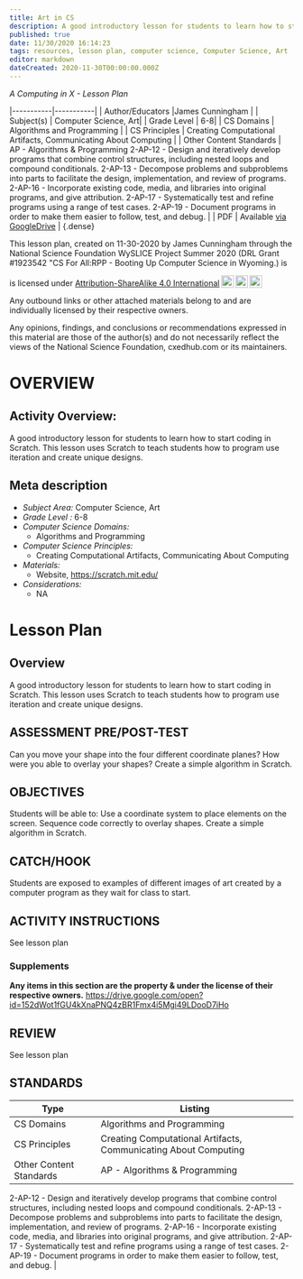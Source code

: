 ```yaml
---
title: Art in CS
description: A good introductory lesson for students to learn how to start coding in Scratch.  This lesson uses Scratch to teach students how to program use iteration and create unique designs.
published: true
date: 11/30/2020 16:14:23
tags: resources, lesson plan, computer science, Computer Science, Art 
editor: markdown
dateCreated: 2020-11-30T00:00:00.000Z
---
```

*A Computing in X - Lesson Plan*

|-----------|-----------|
| Author/Educators |James Cunningham |
| Subject(s) | Computer Science, Art|
| Grade Level | 6-8|
| CS Domains | Algorithms and Programming |
| CS Principles | Creating Computational Artifacts, Communicating About Computing |
| Other Content Standards | AP - Algorithms & Programming
2-AP-12 - Design and iteratively develop programs that combine control structures, including nested loops and compound conditionals.
2-AP-13 - Decompose problems and subproblems into parts to facilitate the design, implementation, and review of programs.
2-AP-16 - Incorporate existing code, media, and libraries into original programs, and give attribution.
2-AP-17 - Systematically test and refine programs using a range of test cases.
2-AP-19 - Document programs in order to make them easier to follow, test, and debug. | 
| PDF | Available [via GoogleDrive](https://drive.google.com/open?id=11JwGbpW7CQMQcF6DRqsu0EQVhqqSIadB) |
{.dense}






This lesson plan, created on 11-30-2020 by James Cunningham through the National Science Foundation WySLICE Project Summer 2020 (DRL Grant #1923542 "CS For All:RPP - Booting Up Computer Science in Wyoming.) is  <p xmlns:cc="http://creativecommons.org/ns#" >  is licensed under <a href="http://creativecommons.org/licenses/by-sa/4.0/?ref=chooser-v1" target="_blank" rel="license noopener noreferrer" style="display:inline-block;">Attribution-ShareAlike 4.0 International<img style="height:22px!important;margin-left:3px;vertical-align:text-bottom;" src="https://mirrors.creativecommons.org/presskit/icons/cc.svg?ref=chooser-v1"><img style="height:22px!important;margin-left:3px;vertical-align:text-bottom;" src="https://mirrors.creativecommons.org/presskit/icons/by.svg?ref=chooser-v1"><img style="height:22px!important;margin-left:3px;vertical-align:text-bottom;" src="https://mirrors.creativecommons.org/presskit/icons/sa.svg?ref=chooser-v1"></a></p>


Any outbound links or other attached materials belong to and are individually licensed by their respective owners. 


Any opinions, findings, and conclusions or recommendations expressed in this material are those of the author(s) and do not necessarily reflect the views of the National Science Foundation, cxedhub.com or its maintainers.


# OVERVIEW
## Activity Overview:  
A good introductory lesson for students to learn how to start coding in Scratch.  This lesson uses Scratch to teach students how to program use iteration and create unique designs.
## Meta description
+ *Subject Area:* Computer Science, Art 
+ *Grade Level :* 6-8 
+ *Computer Science Domains:*
   + Algorithms and Programming
+ *Computer Science Principles:*
   + Creating Computational Artifacts, Communicating About Computing
+ *Materials:* 
   + Website, https://scratch.mit.edu/
+ *Considerations:*
   + NA


# Lesson Plan
## Overview
A good introductory lesson for students to learn how to start coding in Scratch.  This lesson uses Scratch to teach students how to program use iteration and create unique designs.
## ASSESSMENT PRE/POST-TEST
Can you move your shape into the four different coordinate planes?
How were you able to overlay your shapes?
Create a simple algorithm in Scratch.
## OBJECTIVES
Students will be able to:
Use a coordinate system to place elements on the screen.
Sequence code correctly to overlay shapes.
Create a simple algorithm in Scratch.


## CATCH/HOOK
Students are exposed to examples of different images of art created by a computer program as they wait for class to start.


## ACTIVITY INSTRUCTIONS
See lesson plan


### Supplements
**Any items in this section are the property & under the license of their respective owners.**
https://drive.google.com/open?id=152dWot1fGU4kXnaPNQ4zBR1Fmx4i5Mgi49LDooD7iHo




## REVIEW
See lesson plan
## STANDARDS        
| Type | Listing | 
|-----------|-----------|
| CS Domains  | Algorithms and Programming|
| CS Principles   | Creating Computational Artifacts, Communicating About Computing|
| Other Content Standards | AP - Algorithms & Programming
2-AP-12 - Design and iteratively develop programs that combine control structures, including nested loops and compound conditionals.
2-AP-13 - Decompose problems and subproblems into parts to facilitate the design, implementation, and review of programs.
2-AP-16 - Incorporate existing code, media, and libraries into original programs, and give attribution.
2-AP-17 - Systematically test and refine programs using a range of test cases.
2-AP-19 - Document programs in order to make them easier to follow, test, and debug.  |